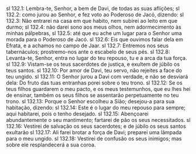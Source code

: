 sl 132.1: Lembra-te, Senhor, a bem de Davi, de todas as suas aflições;
sl 132.2: como jurou ao Senhor, e fez voto ao Poderoso de Jacó, dizendo:
sl 132.3: Não entrarei na casa em que habito, nem subirei ao leito em que durmo;
sl 132.4: não darei sono aos meus olhos, nem adormecimento às minhas pálpebras,
sl 132.5: até que eu ache um lugar para o Senhor uma morada para o Poderoso de Jacó.
sl 132.6: Eis que ouvimos falar dela em Efrata, e a achamos no campo de Jaar.
sl 132.7: Entremos nos seus tabernáculos; prostremo-nos ante o escabelo de seus pés.
sl 132.8: Levanta-te, Senhor, entra no lugar do teu repouso, tu e a arca da tua força.
sl 132.9: Vistam-se os teus sacerdotes de justiça, e exultem de júbilo os teus santos.
sl 132.10: Por amor de Davi, teu servo, não rejeites a face do teu ungido.
sl 132.11: O Senhor jurou a Davi com verdade, e não se desviará dela: Do fruto das tuas entranhas porei sobre o teu trono.
sl 132.12: Se os teus filhos guardarem o meu pacto, e os meus testemunhos, que eu lhes hei de ensinar, também os seus filhos se assentarão perpetuamente no teu trono.
sl 132.13: Porque o Senhor escolheu a Sião; desejou-a para sua habitação, dizendo:
sl 132.14: Este é o lugar do meu repouso para sempre; aqui habitarei, pois o tenho desejado.
sl 132.15: Abençoarei abundantemente o seu mantimento; fartarei de pão os seus necessitados.
sl 132.16: Vestirei de salvação os seus sacerdotes; e de júbilo os seus santos exultarão
sl 132.17: Ali farei brotar a força de Davi; preparei uma lâmpada para o meu ungido.
sl 132.18: Vestirei de confusão os seus inimigos; mas sobre ele resplandecerá a sua coroa.
